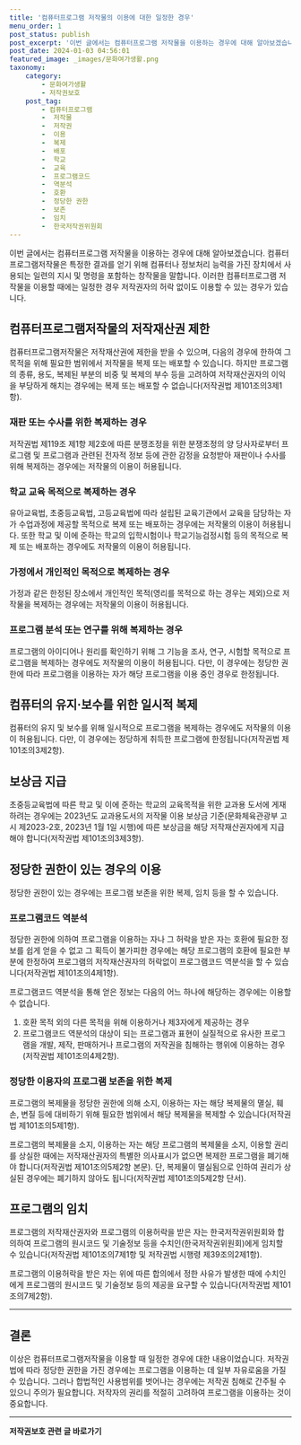 ```yaml
---
title: '컴퓨터프로그램 저작물의 이용에 대한 일정한 경우'
menu_order: 1
post_status: publish
post_excerpt: '이번 글에서는 컴퓨터프로그램 저작물을 이용하는 경우에 대해 알아보겠습니다. 컴퓨터프로그램저작물은 특정한 결과를 얻기 위해 컴퓨터나 정보처리 능력을 가진 장치에서 사용되는 일련의 지시 및 명령을 포함하는 창작물을 말합니다. 이러한 컴퓨터프로그램 저작물을 이용할 때에는 일정한 경우 저작권자의 허락 없이도 이용할 수 있는 경우가 있습니다.'
post_date: 2024-01-03 04:56:01
featured_image: _images/문화여가생활.png
taxonomy:
    category:
        - 문화여가생활
        - 저작권보호
    post_tag:
        - 컴퓨터프로그램
        -  저작물
        -  저작권
        -  이용
        -  복제
        -  배포
        -  학교
        -  교육
        -  프로그램코드
        -  역분석
        -  호환
        -  정당한 권한
        -  보존
        -  임치
        -  한국저작권위원회
---
```



이번 글에서는 컴퓨터프로그램 저작물을 이용하는 경우에 대해 알아보겠습니다. 컴퓨터프로그램저작물은 특정한 결과를 얻기 위해 컴퓨터나 정보처리 능력을 가진 장치에서 사용되는 일련의 지시 및 명령을 포함하는 창작물을 말합니다. 이러한 컴퓨터프로그램 저작물을 이용할 때에는 일정한 경우 저작권자의 허락 없이도 이용할 수 있는 경우가 있습니다. 

## 컴퓨터프로그램저작물의 저작재산권 제한

컴퓨터프로그램저작물은 저작재산권에 제한을 받을 수 있으며, 다음의 경우에 한하여 그 목적을 위해 필요한 범위에서 저작물을 복제 또는 배포할 수 있습니다. 하지만 프로그램의 종류, 용도, 복제된 부분의 비중 및 복제의 부수 등을 고려하여 저작재산권자의 이익을 부당하게 해치는 경우에는 복제 또는 배포할 수 없습니다(저작권법 제101조의3제1항).

### 재판 또는 수사를 위한 복제하는 경우

저작권법 제119조 제1항 제2호에 따른 분쟁조정을 위한 분쟁조정의 양 당사자로부터 프로그램 및 프로그램과 관련된 전자적 정보 등에 관한 감정을 요청받아 재판이나 수사를 위해 복제하는 경우에는 저작물의 이용이 허용됩니다.

### 학교 교육 목적으로 복제하는 경우

유아교육법, 초중등교육법, 고등교육법에 따라 설립된 교육기관에서 교육을 담당하는 자가 수업과정에 제공할 목적으로 복제 또는 배포하는 경우에는 저작물의 이용이 허용됩니다. 또한 학교 및 이에 준하는 학교의 입학시험이나 학교기능검정시험 등의 목적으로 복제 또는 배포하는 경우에도 저작물의 이용이 허용됩니다.

### 가정에서 개인적인 목적으로 복제하는 경우

가정과 같은 한정된 장소에서 개인적인 목적(영리를 목적으로 하는 경우는 제외)으로 저작물을 복제하는 경우에는 저작물의 이용이 허용됩니다. 

### 프로그램 분석 또는 연구를 위해 복제하는 경우

프로그램의 아이디어나 원리를 확인하기 위해 그 기능을 조사, 연구, 시험할 목적으로 프로그램을 복제하는 경우에도 저작물의 이용이 허용됩니다. 다만, 이 경우에는 정당한 권한에 따라 프로그램을 이용하는 자가 해당 프로그램을 이용 중인 경우로 한정됩니다.

## 컴퓨터의 유지·보수를 위한 일시적 복제

컴퓨터의 유지 및 보수를 위해 일시적으로 프로그램을 복제하는 경우에도 저작물의 이용이 허용됩니다. 다만, 이 경우에는 정당하게 취득한 프로그램에 한정됩니다(저작권법 제101조의3제2항).

## 보상금 지급

초중등교육법에 따른 학교 및 이에 준하는 학교의 교육목적을 위한 교과용 도서에 게재하려는 경우에는 2023년도 교과용도서의 저작물 이용 보상금 기준(문화체육관광부 고시 제2023-2호, 2023년 1월 1일 시행)에 따른 보상금을 해당 저작재산권자에게 지급해야 합니다(저작권법 제101조의3제3항).

## 정당한 권한이 있는 경우의 이용

정당한 권한이 있는 경우에는 프로그램 보존을 위한 복제, 임치 등을 할 수 있습니다.

### 프로그램코드 역분석

정당한 권한에 의하여 프로그램을 이용하는 자나 그 허락을 받은 자는 호환에 필요한 정보를 쉽게 얻을 수 없고 그 획득이 불가피한 경우에는 해당 프로그램의 호환에 필요한 부분에 한정하여 프로그램의 저작재산권자의 허락없이 프로그램코드 역분석을 할 수 있습니다(저작권법 제101조의4제1항).

프로그램코드 역분석을 통해 얻은 정보는 다음의 어느 하나에 해당하는 경우에는 이용할 수 없습니다.

1. 호환 목적 외의 다른 목적을 위해 이용하거나 제3자에게 제공하는 경우
2. 프로그램코드 역분석의 대상이 되는 프로그램과 표현이 실질적으로 유사한 프로그램을 개발, 제작, 판매하거나 프로그램의 저작권을 침해하는 행위에 이용하는 경우(저작권법 제101조의4제2항).

### 정당한 이용자의 프로그램 보존을 위한 복제

프로그램의 복제물을 정당한 권한에 의해 소지, 이용하는 자는 해당 복제물의 멸실, 훼손, 변질 등에 대비하기 위해 필요한 범위에서 해당 복제물을 복제할 수 있습니다(저작권법 제101조의5제1항).

프로그램의 복제물을 소지, 이용하는 자는 해당 프로그램의 복제물을 소지, 이용할 권리를 상실한 때에는 저작재산권자의 특별한 의사표시가 없으면 복제한 프로그램을 폐기해야 합니다(저작권법 제101조의5제2항 본문). 단, 복제물이 멸실됨으로 인하여 권리가 상실된 경우에는 폐기하지 않아도 됩니다(저작권법 제101조의5제2항 단서).

## 프로그램의 임치

프로그램의 저작재산권자와 프로그램의 이용허락을 받은 자는 한국저작권위원회와 합의하여 프로그램의 원시코드 및 기술정보 등을 수치인(한국저작권위원회)에게 임치할 수 있습니다(저작권법 제101조의7제1항 및 저작권법 시행령 제39조의2제1항).

프로그램의 이용허락을 받은 자는 위에 따른 합의에서 정한 사유가 발생한 때에 수치인에게 프로그램의 원시코드 및 기술정보 등의 제공을 요구할 수 있습니다(저작권법 제101조의7제2항).

---
## 결론

이상은 컴퓨터프로그램저작물을 이용할 때 일정한 경우에 대한 내용이었습니다. 저작권법에 따라 정당한 권한을 가진 경우에는 프로그램을 이용하는 데 일부 자유로움을 가질 수 있습니다. 그러나 합법적인 사용범위를 벗어나는 경우에는 저작권 침해로 간주될 수 있으니 주의가 필요합니다. 저작자의 권리를 적절히 고려하여 프로그램을 이용하는 것이 중요합니다.
<!-- wp:separator -->
<hr class="wp-block-separator has-alpha-channel-opacity"/>
<!-- /wp:separator -->

<!-- wp:group {"backgroundColor":"base","layout":{"type":"constrained"}} -->
<div class="wp-block-group has-base-background-color has-background"><!-- wp:paragraph {"align":"center","fontSize":"medium"} -->
<p class="has-text-align-center has-large-font-size"><strong>저작권보호 관련 글 바로가기</strong></p>
<!-- /wp:paragraph -->


<!-- wp:latest-posts
{"categories":[{"id":14799,"count":19,"description":"","link":"https://uknowlaw.com/category/%ec%a0%80%ec%9e%91%ea%b6%8c%eb%b3%b4%ed%98%b8/","name":"저작권보호","slug":"저작권보호","taxonomy":"category","parent":0,"meta":[],"_links":{"self":[{"href":"https://uknowlaw.com/wp-json/wp/v2/categories/14799"}],"collection":[{"href":"https://uknowlaw.com/wp-json/wp/v2/categories"}],"about":[{"href":"https://uknowlaw.com/wp-json/wp/v2/taxonomies/category"}],"wp:post_type":[{"href":"https://uknowlaw.com/wp-json/wp/v2/posts?categories=14799"}],"curies":[{"name":"wp","href":"https://api.w.org/{rel}","templated":true}]}}],"postsToShow":100,"excerptLength":28,"postLayout":"grid","columns":2,"featuredImageAlign":"left","featuredImageSizeSlug":"large","fontSize":"small"} /--></div>
<!-- /wp:group -->